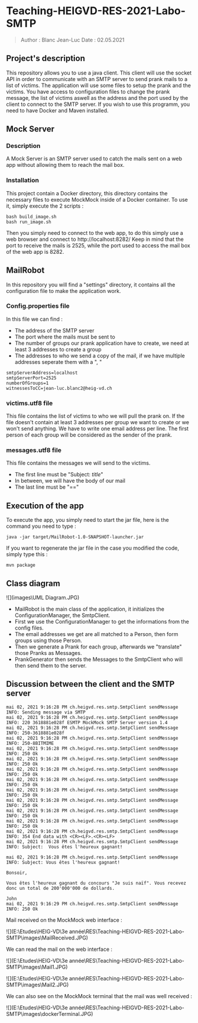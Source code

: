 # Teaching-HEIGVD-RES-2021-Labo-SMTP

>Author : Blanc Jean-Luc
>Date : 02.05.2021

## Project's description
This repository allows you to use a java client. This client will use the socket API in order to communicate with an SMTP server to send prank mails to a list of victims.
The application will use some files to setup the prank and the victims. You have access to configuration files to change the prank message, the list of victims aswell as the address and the port used by the client to connect to the SMTP server.
If you wish to use this programm, you need to have Docker and Maven installed.

## Mock Server
### Description
A Mock Server is an SMTP server used to catch the mails sent on a web app without allowing them to reach the mail box.
### Installation
This project contain a Docker directory, this directory contains the necessary files to execute MockMock inside of a Docker container.
To use it, simply execute the 2 scripts : 
```
bash build_image.sh
bash run_image.sh
```
Then you simply need to connect to the web app, to do this simply use a web browser and connect to http://localhost:8282/
Keep in mind that the port to receive the mails is 2525, while the port used to access the mail box of the web app is 8282.
## MailRobot
In this repository you will find a "settings" directory, it contains all the configuration file to make the application work.

### Config.properties file
In this file we can find : 
* The address of the SMTP server
* The port where the mails must be sent to
* The number of groups our prank application have to create, we need at least 3 addresses to create a group
* The addresses to who we send a copy of the mail, if we have multiple addresses seperate them with a ", "

```
smtpServerAddress=localhost
smtpServerPort=2525
numberOfGroups=1
witnessesToCC=jean-luc.blanc2@heig-vd.ch
```

### victims.utf8 file
This file contains the list of victims to who we will pull the prank on. If the file doesn't contain at least 3 addresses per group we want to create or we won't send anything.
We have to write one email address per line. The first person of each group will be considered as the sender of the prank.
### messages.utf8 file
This file contains the messages we will send to the victims.
* The first line must be "Subject: *title*"
* In between, we will have the body of our mail
* The last line must be "=="

## Execution of the app
To execute the app, you simply need to start the jar file, here is the command you need to type : 
```
java -jar target/MailRobot-1.0-SNAPSHOT-launcher.jar
```
If you want to regenerate the jar file in the case you modified the code, simply type this : 
```
mvn package
```

## Class diagram

![](images\UML Diagram.JPG)

* MailRobot is the main class of the application, it initializes the ConfigurationManager, the SmtpClient.
* First we use the ConfigurationManager to get the informations from the config files.
* The email addresses we get are all matched to a Person, then form groups using those Person.
* Then we generate a Prank for each group, afterwards we "translate" those Pranks as Messages.
* PrankGenerator then sends the Messages to the SmtpClient who will then send them to the server.



## Discussion between the client and the SMTP server



```
mai 02, 2021 9:16:28 PM ch.heigvd.res.smtp.SmtpClient sendMessage
INFO: Sending message via SMTP
mai 02, 2021 9:16:28 PM ch.heigvd.res.smtp.SmtpClient sendMessage
INFO: 220 3618881e028f ESMTP MockMock SMTP Server version 1.4
mai 02, 2021 9:16:28 PM ch.heigvd.res.smtp.SmtpClient sendMessage
INFO: 250-3618881e028f
mai 02, 2021 9:16:28 PM ch.heigvd.res.smtp.SmtpClient sendMessage
INFO: 250-8BITMIME
mai 02, 2021 9:16:28 PM ch.heigvd.res.smtp.SmtpClient sendMessage
INFO: 250 Ok
mai 02, 2021 9:16:28 PM ch.heigvd.res.smtp.SmtpClient sendMessage
INFO: 250 Ok
mai 02, 2021 9:16:28 PM ch.heigvd.res.smtp.SmtpClient sendMessage
INFO: 250 Ok
mai 02, 2021 9:16:28 PM ch.heigvd.res.smtp.SmtpClient sendMessage
INFO: 250 Ok
mai 02, 2021 9:16:28 PM ch.heigvd.res.smtp.SmtpClient sendMessage
INFO: 250 Ok
mai 02, 2021 9:16:28 PM ch.heigvd.res.smtp.SmtpClient sendMessage
INFO: 250 Ok
mai 02, 2021 9:16:28 PM ch.heigvd.res.smtp.SmtpClient sendMessage
INFO: 250 Ok
mai 02, 2021 9:16:28 PM ch.heigvd.res.smtp.SmtpClient sendMessage
INFO: 250 Ok
mai 02, 2021 9:16:28 PM ch.heigvd.res.smtp.SmtpClient sendMessage
INFO: 354 End data with <CR><LF>.<CR><LF>
mai 02, 2021 9:16:28 PM ch.heigvd.res.smtp.SmtpClient sendMessage
INFO: Subject:  Vous êtes l'heureux gagnant!

mai 02, 2021 9:16:28 PM ch.heigvd.res.smtp.SmtpClient sendMessage
INFO: Subject: Vous êtes l'heureux gagnant!

Bonsoir,

Vous êtes l'heureux gagnant du concours "Je suis naïf". Vous recevez donc un total de 200'000'000 de dollards.

John
mai 02, 2021 9:16:29 PM ch.heigvd.res.smtp.SmtpClient sendMessage
INFO: 250 Ok
```

Mail received on the MockMock web interface : 

![](E:\Etudes\HEIG-VD\3e année\RES\Teaching-HEIGVD-RES-2021-Labo-SMTP\images\MailReceived.JPG)

We can read the mail on the web interface : 

![](E:\Etudes\HEIG-VD\3e année\RES\Teaching-HEIGVD-RES-2021-Labo-SMTP\images\Mail1.JPG)

![](E:\Etudes\HEIG-VD\3e année\RES\Teaching-HEIGVD-RES-2021-Labo-SMTP\images\Mail2.JPG)

We can also see on the MockMock terminal that the mail was well received : 

![](E:\Etudes\HEIG-VD\3e année\RES\Teaching-HEIGVD-RES-2021-Labo-SMTP\images\dockerTerminal.JPG)